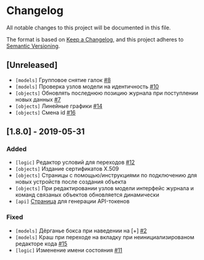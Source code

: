 # Changelog
All notable changes to this project will be documented in this file.

The format is based on [Keep a Changelog](https://keepachangelog.com/en/1.0.0/),
and this project adheres to [Semantic Versioning](https://semver.org/spec/v2.0.0.html).

## [Unreleased]
* `[models]` Групповое снятие галок [#8](https://github.com/Rightech/test-alpha/issues/8)
* `[models]` Проверка узлов модели на идентичность [#10](https://github.com/Rightech/test-alpha/issues/10)
* `[objects]` Обновлять последнюю позицию журнала при поступлении новых данных [#7](https://github.com/Rightech/test-alpha/issues/7)
* `[objects]` Линейные графики [#14](https://github.com/Rightech/test-alpha/issues/14)
* `[objects]` Смена id [#16](https://github.com/Rightech/test-alpha/issues/16)

## [1.8.0] - 2019-05-31

### Added
* `[logic]` Редактор условий для переходов [#12](https://github.com/Rightech/test-alpha/issues/12)
* `[objects]` Издание сертификатов X.509 
* `[objects]` Страницы с помощью/инструкциями по подключению для новых устройств после создания объекта
* `[objects]` При редактировании узлов модели интерфейс журнала и команд связаных объектов обновляется динамически
* `[api]` [Страница](https://sandbox.rightech.io/api-tokens#?scopes=objects) для генерации API-токенов

### Fixed
* `[models]` Дёрганье бокса при наведении на [+] [#2](https://github.com/Rightech/test-alpha/issues/2)
* `[models]` Краш при переходе на вкладку при неинициализированом редакторе кода [#15](https://github.com/Rightech/test-alpha/issues/15)
* `[logic]` Изменение имени состояния [#11](https://github.com/Rightech/test-alpha/issues/11)
  
  
